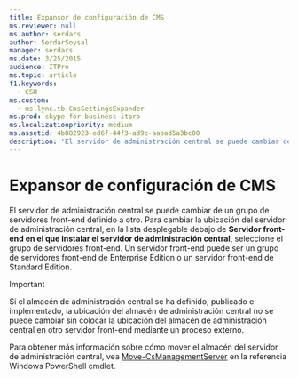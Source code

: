 ```yaml
---
title: Expansor de configuración de CMS
ms.reviewer: null
ms.author: serdars
author: SerdarSoysal
manager: serdars
ms.date: 3/25/2015
audience: ITPro
ms.topic: article
f1.keywords:
  - CSH
ms.custom:
  - ms.lync.tb.CmsSettingsExpander
ms.prod: skype-for-business-itpro
ms.localizationpriority: medium
ms.assetid: 4b882923-ed6f-44f3-ad9c-aabad5a3bc00
description: 'El servidor de administración central se puede cambiar de un grupo de servidores front-end definido a otro. Para cambiar la ubicación del servidor de administración central, en la lista desplegable debajo de Servidor front-end en el que instalar el servidor de administración central, seleccione el grupo de servidores front-end. Un servidor front-end puede ser un grupo de servidores front-end de Enterprise Edition o un servidor front-end de Standard Edition.'
---
```


# <a name="cms-settings-expander"></a>Expansor de configuración de CMS
 
El servidor de administración central se puede cambiar de un grupo de servidores front-end definido a otro. Para cambiar la ubicación del servidor de administración central, en la lista desplegable debajo de **Servidor front-end en el que instalar el servidor de administración central**, seleccione el grupo de servidores front-end. Un servidor front-end puede ser un grupo de servidores front-end de Enterprise Edition o un servidor front-end de Standard Edition.
  
> [!IMPORTANT]
> Si el almacén de administración central se ha definido, publicado e implementado, la ubicación del almacén de administración central no se puede cambiar sin colocar la ubicación del almacén de administración central en otro servidor front-end mediante un proceso externo. 
  
Para obtener más información sobre cómo mover el almacén del servidor de administración central, vea [Move-CsManagementServer](/powershell/module/skype/move-csmanagementserver?view=skype-ps) en la referencia Windows PowerShell cmdlet.
